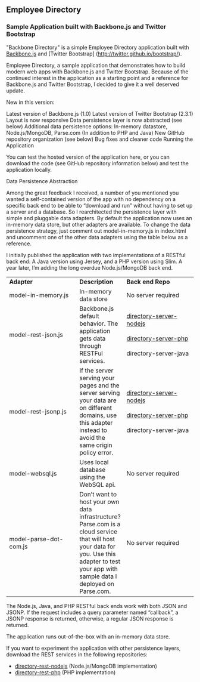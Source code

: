 ## Employee Directory ##

### Sample Application built with Backbone.js and Twitter Bootstrap ###

"Backbone Directory" is a simple Employee Directory application built with [Backbone.js](http://backbonejs.org) and [Twitter Bootstrap] (http://twitter.github.io/bootstrap/).

Employee Directory, a sample application that demonstrates how to build modern web apps with Backbone.js and Twitter Bootstrap.
Because of the continued interest in the application as a starting point and a reference for Backbone.js and Twitter Bootstrap, I decided to give it a well deserved update.

New in this version:

Latest version of Backbone.js (1.0)
Latest version of Twitter Bootstrap (2.3.1)
Layout is now responsive
Data persistence layer is now abstracted (see below)
Additional data persistence options: In-memory datastore, Node.js/MongoDB, Parse.com (In addition to PHP and Java)
New GitHub repository organization (see below)
Bug fixes and cleaner code
Running the Application

You can test the hosted version of the application here, or you can download the code (see GitHub repository information below) and test the application locally.

Data Persistence Abstraction

Among the great feedback I received, a number of you mentioned you wanted a self-contained version of the app with no dependency on a specific back end to be able to “download and run” without having to set up a server and a database. So I rearchitected the persistence layer with simple and pluggable data adapters. By default the application now uses an in-memory data store, but other adapters are available. To change the data persistence strategy, just comment out model-in-memory.js in index.html and uncomment one of the other data adapters using the table below as a reference.

I initially published the application with two implementations of a RESTful back end: A Java version using Jersey, and a PHP version using Slim. A year later, I’m adding the long overdue Node.js/MongoDB back end.

<table>
<tbody><tr style="font-weight:bold;">
<td style="width: 200px">Adapter</td>
<td>Description</td>
<td style="width: 200px">Back end Repo</td>
</tr>
<tr>
<td style="width:140px">model-in-memory.js</td>
<td>In-memory data store</td>
<td style="width:170px">No server required</td>
</tr>
<tr>
<td>model-rest-json.js</td>
<td>Backbone.js default behavior. The application gets data through RESTFul services.</td>
<td><a href="https://github.com/kevinmuller1220/directory-rest-nodejs">directory-server-nodejs</a><br><br>
<a href="https://github.com/kevinmuller1220/directory-rest-php">directory-server-php</a><br><br>
directory-server-java
</td>
</tr>
<tr>
<td>model-rest-jsonp.js</td>
<td>If the server serving your pages and the server serving your data are on different domains, use this adapter instead to avoid the same origin policy error.</td>
<td><a href="https://github.com/kevinmuller1220/directory-rest-nodejs">directory-server-nodejs</a><br><br>
<a href="https://github.com/kevinmuller1220/directory-rest-php">directory-server-php</a><br><br>
directory-server-java
</td>
</tr>
<tr>
<td>model-websql.js</td>
<td>Uses local database using the WebSQL api.</td>
<td>No server required</td>
</tr>
<tr>
<td>model-parse-dot-com.js</td>
<td>Don’t want to host your own data infrastructure? Parse.com is a cloud service that will host your data for you. Use this adapter to test your app with  sample data I deployed on Parse.com.</td>
<td>No server required</td>
</tr>
</tbody></table>

The Node.js, Java, and PHP RESTful back ends work with both JSON and JSONP. If the request includes a query parameter named “callback”, a JSONP response is returned, otherwise, a regular JSON response is returned.

The application runs out-of-the-box with an in-memory data store.

If you want to experiment the application with other persistence layers, download the REST services in the following repositories:

- [directory-rest-nodejs](https://github.com/kevinmuller1220/directory-rest-nodejs) (Node.js/MongoDB implementation)
- [directory-rest-php](https://github.com/kevinmuller1220/directory-rest-php) (PHP implementation)

